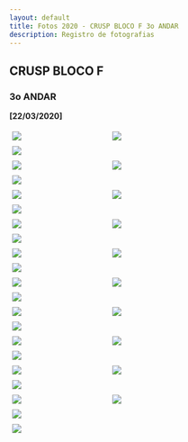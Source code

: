 ```yaml
---
layout: default
title: Fotos 2020 - CRUSP BLOCO F 3o ANDAR
description: Registro de fotografias
---
```


<!-- 
Em href="" colocar dentro das aspas o link 
do arquivo seja no drive ou no próprio github
LEMBRE-SE SEMPRE DE TORNÁ-LO PÚBLICO
-->

## CRUSP BLOCO F
### 3o ANDAR

<b>[22/03/2020]</b>
<p></p>
<div class = "row">
	<div class = "column" style="width:100%"><a href="./andar3/1" data-toggle="lightbox"><img src="./andar3/1.jpg"></a></div>
	<div class = "column" style="width:100%"><a href="./andar3/2" data-toggle="lightbox"><img src="./andar3/2.jpg"></a></div>
	<div class = "column" style="width:100%"><a href="./andar3/3" data-toggle="lightbox"><img src="./andar3/3.jpg"></a></div>
</div>
<div class = "row">
	<div class = "column" style="width:100%"><a href="./andar3/4" data-toggle="lightbox"><img src="./andar3/4.jpg"></a></div>
	<div class = "column" style="width:100%"><a href="./andar3/5" data-toggle="lightbox"><img src="./andar3/5.jpg"></a></div>
	<div class = "column" style="width:100%"><a href="./andar3/6" data-toggle="lightbox"><img src="./andar3/6.jpg"></a></div>
</div>
<div class = "row">
	<div class = "column" style="width:100%"><a href="./andar3/7" data-toggle="lightbox"><img src="./andar3/7.jpg"></a></div>
	<div class = "column" style="width:100%"><a href="./andar3/8" data-toggle="lightbox"><img src="./andar3/8.jpg"></a></div>
	<div class = "column" style="width:100%"><a href="./andar3/9" data-toggle="lightbox"><img src="./andar3/9.jpg"></a></div>
</div>
<div class = "row">
	<div class = "column" style="width:100%"><a href="./andar3/10" data-toggle="lightbox"><img src="./andar3/10.jpg"></a></div>
	<div class = "column" style="width:100%"><a href="./andar3/11" data-toggle="lightbox"><img src="./andar3/11.jpg"></a></div>
	<div class = "column" style="width:100%"><a href="./andar3/12" data-toggle="lightbox"><img src="./andar3/12.jpg"></a></div>
</div>
<div class = "row">
	<div class = "column" style="width:100%"><a href="./andar3/13" data-toggle="lightbox"><img src="./andar3/13.jpg"></a></div>
	<div class = "column" style="width:100%"><a href="./andar3/14" data-toggle="lightbox"><img src="./andar3/14.jpg"></a></div>
	<div class = "column" style="width:100%"><a href="./andar3/15" data-toggle="lightbox"><img src="./andar3/15.jpg"></a></div>
</div>
<div class = "row">
	<div class = "column" style="width:100%"><a href="./andar3/16" data-toggle="lightbox"><img src="./andar3/16.jpg"></a></div>
	<div class = "column" style="width:100%"><a href="./andar3/17" data-toggle="lightbox"><img src="./andar3/17.jpg"></a></div>
	<div class = "column" style="width:100%"><a href="./andar3/18" data-toggle="lightbox"><img src="./andar3/18.jpg"></a></div>
</div>
<div class = "row">
	<div class = "column" style="width:100%"><a href="./andar3/19" data-toggle="lightbox"><img src="./andar3/19.jpg"></a></div>
	<div class = "column" style="width:100%"><a href="./andar3/20" data-toggle="lightbox"><img src="./andar3/20.jpg"></a></div>
	<div class = "column" style="width:100%"><a href="./andar3/21" data-toggle="lightbox"><img src="./andar3/21.jpg"></a></div>
</div>
<div class = "row">
	<div class = "column" style="width:100%"><a href="./andar3/22" data-toggle="lightbox"><img src="./andar3/22.jpg"></a></div>
	<div class = "column" style="width:100%"><a href="./andar3/23" data-toggle="lightbox"><img src="./andar3/23.jpg"></a></div>
	<div class = "column" style="width:100%"><a href="./andar3/24" data-toggle="lightbox"><img src="./andar3/24.jpg"></a></div>
</div>
<div class = "row">
	<div class = "column" style="width:100%"><a href="./andar3/25" data-toggle="lightbox"><img src="./andar3/25.jpg"></a></div>
	<div class = "column" style="width:100%"><a href="./andar3/26" data-toggle="lightbox"><img src="./andar3/26.jpg"></a></div>
	<div class = "column" style="width:100%"><a href="./andar3/27" data-toggle="lightbox"><img src="./andar3/27.jpg"></a></div>
</div>
<div class = "row">
	<div class = "column" style="width:100%"><a href="./andar3/28" data-toggle="lightbox"><img src="./andar3/28.jpg"></a></div>
	<div class = "column" style="width:100%"><a href="./andar3/29" data-toggle="lightbox"><img src="./andar3/29.jpg"></a></div>
	<div class = "column" style="width:100%"><a href="./andar3/30" data-toggle="lightbox"><img src="./andar3/30.jpg"></a></div>
</div>
<div class = "row">
	<div class = "column" style="width:100%"><a href="./andar3/31" data-toggle="lightbox"><img src="./andar3/31.jpg"></a></div>
</div>

<style>
 /* Three image containers (use 25% for four, and 50% for two, etc) */
.column {
  float: left;
  width: 33.33% !important;
  padding: 5px;
}

/* Clear floats after image containers */
.row::after {
  content: "";
  clear: both;
  display: table;
} 
</style>